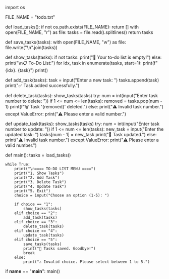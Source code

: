 import os

FILE_NAME = "todo.txt"

def load_tasks():
    if not os.path.exists(FILE_NAME):
        return []
    with open(FILE_NAME, "r") as file:
        tasks = file.read().splitlines()
    return tasks

def save_tasks(tasks):
    with open(FILE_NAME, "w") as file:
        file.write("\n".join(tasks))

def show_tasks(tasks):
    if not tasks:
        print("📝 Your to-do list is empty!")
    else:
        print("\n📋 To-Do List:")
        for idx, task in enumerate(tasks, start=1):
            print(f"{idx}. {task}")
    print()

def add_task(tasks):
    task = input("Enter a new task: ")
    tasks.append(task)
    print("✅ Task added successfully.")

def delete_task(tasks):
    show_tasks(tasks)
    try:
        num = int(input("Enter task number to delete: "))
        if 1 <= num <= len(tasks):
            removed = tasks.pop(num - 1)
            print(f"🗑️ Task '{removed}' deleted.")
        else:
            print("⚠️ Invalid task number.")
    except ValueError:
        print("⚠️ Please enter a valid number.")

def update_task(tasks):
    show_tasks(tasks)
    try:
        num = int(input("Enter task number to update: "))
        if 1 <= num <= len(tasks):
            new_task = input("Enter the updated task: ")
            tasks[num - 1] = new_task
            print("🔄 Task updated.")
        else:
            print("⚠️ Invalid task number.")
    except ValueError:
        print("⚠️ Please enter a valid number.")

def main():
    tasks = load_tasks()

    while True:
        print("\n==== TO-DO LIST MENU ====")
        print("1. Show Tasks")
        print("2. Add Task")
        print("3. Delete Task")
        print("4. Update Task")
        print("5. Exit")
        choice = input("Choose an option (1-5): ")

        if choice == "1":
            show_tasks(tasks)
        elif choice == "2":
            add_task(tasks)
        elif choice == "3":
            delete_task(tasks)
        elif choice == "4":
            update_task(tasks)
        elif choice == "5":
            save_tasks(tasks)
            print("💾 Tasks saved. Goodbye!")
            break
        else:
            print("⚠️ Invalid choice. Please select between 1 to 5.")

if __name__ == "__main__":
    main()
